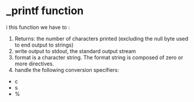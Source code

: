 # _printf function  #
i this function we have to :
1. Returns: the number of characters printed (excluding the null byte used to end output to strings)
2. write output to stdout, the standard output stream
3. format is a character string.
   The format string is composed of zero or more directives.
4. handle the following conversion specifiers:
* c
* s
* %